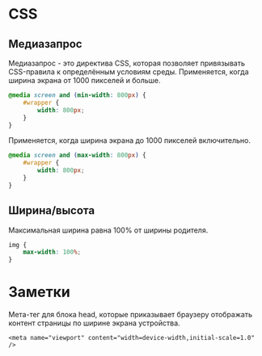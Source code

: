 # CSS
## Медиазапрос
Медиазапрос - это директива CSS, которая позволяет привязывать CSS-правила к определённым условиям среды.
Применяется, когда ширина экрана от 1000 пикселей и больше.
```CSS
@media screen and (min-width: 800px) {
	#wrapper {
		width: 800px;
	}
}
```
Применяется, когда ширина экрана до 1000 пикселей включительно.
```CSS
@media screen and (max-width: 800px) {
	#wrapper {
		width: 800px;
	}
}
```
## Ширина/высота
Максимальная ширина равна 100% от ширины родителя.
```CSS
img {
	max-width: 100%;
}
```

# Заметки
Мета-тег для блока head, которые приказывает браузеру отображать контент страницы по ширине экрана устройства.
```CCS
<meta name="viewport" content="width=device-width,initial-scale=1.0" />
```
